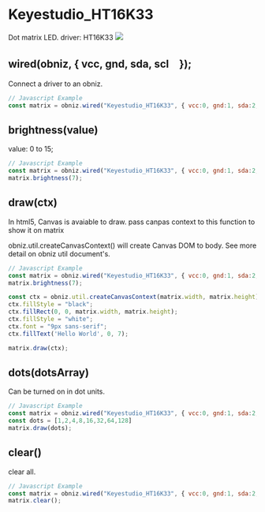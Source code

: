 # Keyestudio_HT16K33
Dot matrix LED. driver: HT16K33
![](image.jpg)
## wired(obniz,  { vcc, gnd, sda, scl　});

Connect a driver to an obniz.

```Javascript
// Javascript Example
const matrix = obniz.wired("Keyestudio_HT16K33", { vcc:0, gnd:1, sda:2, scl:3 });
```


## brightness(value)
value: 0 to 15;

```Javascript
// Javascript Example
const matrix = obniz.wired("Keyestudio_HT16K33", { vcc:0, gnd:1, sda:2, scl:3 });
matrix.brightness(7);
```

## draw(ctx)
In html5, Canvas is avaiable to draw.
pass canpas context to this function to show it on matrix

obniz.util.createCanvasContext() will create Canvas DOM to body.
See more detail on obniz util document's.

```Javascript
// Javascript Example
const matrix = obniz.wired("Keyestudio_HT16K33", { vcc:0, gnd:1, sda:2, scl:3 });
matrix.brightness(7);

const ctx = obniz.util.createCanvasContext(matrix.width, matrix.height);
ctx.fillStyle = "black";
ctx.fillRect(0, 0, matrix.width, matrix.height);
ctx.fillStyle = "white";
ctx.font = "9px sans-serif";
ctx.fillText('Hello World', 0, 7);

matrix.draw(ctx);
```

## dots(dotsArray)

Can be turned on in dot units.
 
 ```Javascript
 // Javascript Example
 const matrix = obniz.wired("Keyestudio_HT16K33", { vcc:0, gnd:1, sda:2, scl:3 });
 const dots = [1,2,4,8,16,32,64,128]
 matrix.draw(dots);
 ```

## clear()
clear all.

```Javascript
// Javascript Example
const matrix = obniz.wired("Keyestudio_HT16K33", { vcc:0, gnd:1, sda:2, scl:3 });
matrix.clear();
```
